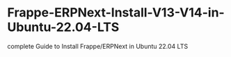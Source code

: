 # Frappe-ERPNext-Install-V13-V14-in-Ubuntu-22.04-LTS
complete Guide to Install Frappe/ERPNext in Ubuntu 22.04 LTS
